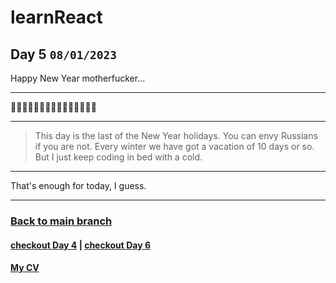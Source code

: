 # learnReact
## Day 5 `08/01/2023`

Happy New Year motherfucker...

---

🎄🎄🎄🎆🎆🎆✨✨✨🎇🎇🎇🎄🎄🎄

---
> This day is the last of the New Year holidays. You can envy Russians if you are not. Every winter we have got a vacation of 10 days or so. But I just keep coding in bed with a cold.

---

That's enough for today, I guess.

---

### [Back to main branch](https://github.com/syrovezhko/learn-react#learnreact)
#### [checkout **Day 4**](https://github.com/syrovezhko/learn-react/tree/day_4#learnreact) | [checkout **Day 6**](https://github.com/syrovezhko/learn-react/tree/day_6#learnreact)
#### [My CV](https://github.com/syrovezhko)